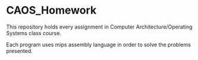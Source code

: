 # CAOS_Homework
This repository holds every assignment in Computer Architecture/Operating Systems class course. 

Each program uses mips assembly language in order to solve the problems presented.
